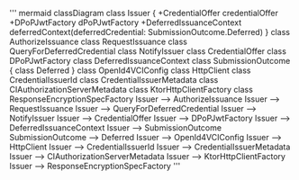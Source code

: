 ''' mermaid
classDiagram
    class Issuer {
        +CredentialOffer credentialOffer
        +DPoPJwtFactory dPoPJwtFactory
        +DeferredIssuanceContext deferredContext(deferredCredential: SubmissionOutcome.Deferred)
    }
    class AuthorizeIssuance
    class RequestIssuance
    class QueryForDeferredCredential
    class NotifyIssuer
    class CredentialOffer
    class DPoPJwtFactory
    class DeferredIssuanceContext
    class SubmissionOutcome {
        class Deferred
    }
    class OpenId4VCIConfig
    class HttpClient
    class CredentialIssuerId
    class CredentialIssuerMetadata
    class CIAuthorizationServerMetadata
    class KtorHttpClientFactory
    class ResponseEncryptionSpecFactory
    Issuer --> AuthorizeIssuance
    Issuer --> RequestIssuance
    Issuer --> QueryForDeferredCredential
    Issuer --> NotifyIssuer
    Issuer --> CredentialOffer
    Issuer --> DPoPJwtFactory
    Issuer --> DeferredIssuanceContext
    Issuer --> SubmissionOutcome
    SubmissionOutcome --> Deferred
    Issuer --> OpenId4VCIConfig
    Issuer --> HttpClient
    Issuer --> CredentialIssuerId
    Issuer --> CredentialIssuerMetadata
    Issuer --> CIAuthorizationServerMetadata
    Issuer --> KtorHttpClientFactory
    Issuer --> ResponseEncryptionSpecFactory
    '''

    
